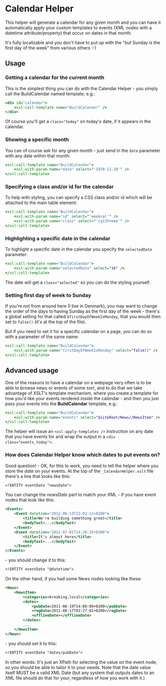 # Calendar Helper

This helper will generate a calendar for any given month and you can have it automatically apply your
custom templates to events (XML nodes with a datetime attribute/property) that occur on dates in that
month.

It's fully localizable and you don't have to put up with the "but Sunday *is* the first day of the week"
from various others :-)


## Usage

### Getting a calendar for the current month

This is the simplest thing you can do with the Calendar Helper - you simply call the BuildCalendar named template, e.g.:

```xslt
<div id="calendar">
	<xsl:call-template name="BuildCalendar" />
</div>
```

Of course you'll get a `class="today"` on today's date, if it appears in the calendar.


### Showing a specific month

You can of course ask for any given month - just send in the `date` parameter with any date within that
month:

```xslt
<xsl:call-template name="BuildCalendar">
	<xsl:with-param name="date" select="'1970-12-28'" />
</xsl:call-template>
```

### Specifying a class and/or id for the calendar

To help with styling, you can specify a CSS class and/or id which will be attached to the 
main table element:

```xslt
<xsl:call-template name="BuildCalendar">
	<xsl:with-param name="id" select="'weekcal'" />
	<xsl:with-param name="class" select="'cg13theme'" />
</xsl:call-template>
```

### Highlighting a specific date in the calendar

To highlight a specific date in the calendar you specify the `selectedDate` parameter:

```xslt
<xsl:call-template name="BuildCalendar">
	<xsl:with-param name="selectedDate" select="16" />
</xsl:call-template>
```

The date will get a `class="selected"` so you can do the styling yourself.

### Setting first day of week to Sunday

If you're not from around here (I live in Denmark), you may want to change the order of the days
to having Sunday as the first day of the week - there's a global setting for that called `$firstDayOfWeekIsMonday`, that you would then set to `false()` (it's at the top of the file).

But if you need to set it for a specific calendar on a page, you can do so with a parameter of the same name:

```xslt
<xsl:call-template name="BuildCalendar">
	<xsl:with-param name="firstDayOfWeekIsMonday" select="false()" />
</xsl:call-template>
```

## Advanced usage

One of the reasons to have a calendar on a webpage very often is to be able to browse
news or events of some sort, and to do that we take advantage of XSLT's template mechanism,
where you create a template for how you'd like your events rendered inside the calendar - and
then you just pass your events into the **BuildCalendar** template, e.g.:

```xslt
<xsl:call-template name="BuildCalendar">
	<xsl:with-param name="events" select="$siteRoot/News//NewsItem" />
</xsl:call-template>
```

The helper will issue an `<xsl:apply-templates />` instruction on any date that you have events
for and wrap the output in a `<div class="events_today">`.

### How does Calendar Helper know which dates to put events on?

Good question! - OK, for this to work, you need to tell the helper where you store the *date* on your events. At the top of the `_CalendarHelper.xslt` file there's a line that looks like this:

```xml
<!ENTITY eventDate "newsDate">
```

You can change the *newsDate* part to match your XML - if you have event nodes that look like this:

```xml
<Events>
	<Event datetime="2012-06-13T22:02:12+0200">
		<title>We're building something great</title>
		<bodyText>...</bodyText>
	</Event>
	<Event datetime="2012-07-01T14:20:35+0200">
		<title>It's almost here</title>
		<bodyText>...</bodyText>
	</Event>
</Events>
```

\- you should change it to this:

```xml
<!ENTITY eventDate "@datetime">
```

On the other hand, if you had some News nodes looking like these:

```xml
<News>
	<NewsItem>
		<categories>breaking,local</categories>
		<dates>
			<pubDate>2011-08-19T14:00:00+0200</pubDate>
			<regDate>2011-08-17T03:27:01+0200</regDate>
			<offlineDate></offlineDate>
		</dates>
		...
	</NewsItem>
</News>
```

\- you should set it to this:

```xml
<!ENTITY eventDate "dates/pubDate">
```

In other words: It's just an XPath for selecting the value on the event node, so you should be
able to tailor it to your needs. Note that the date value itself MUST be a valid XML Date (but any system that outputs dates to an XML file should do that for your, regardless of how you work with it.)







